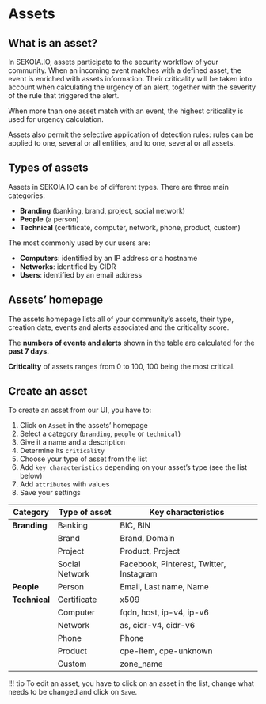 # Assets

## What is an asset?

In SEKOIA.IO, assets participate to the security workflow of your community. When an incoming event matches with a defined asset, the event is enriched with assets information. Their criticality will be taken into account when calculating the urgency of an alert, together with the severity of the rule that triggered the alert.

When more than one asset match with an event, the highest criticality is used for urgency calculation.

Assets also permit the selective application of detection rules: rules can be applied to one, several or all entities, and to one, several or all assets.

## Types of assets

Assets in SEKOIA.IO can be of different types. There are three main categories:

- **Branding** (banking, brand, project, social network)
- **People** (a person)
- **Technical** (certificate, computer, network, phone, product, custom)

The most commonly used by our users are:

- **Computers**: identified by an IP address or a hostname
- **Networks**: identified by CIDR
- **Users**: identified by an email address

## Assets’ homepage

The assets homepage lists all of your community’s assets, their type, creation date, events and alerts associated and the criticality score.

The **numbers of events and alerts** shown in the table are calculated for the **past 7 days.**

**Criticality** of assets ranges from 0 to 100, 100 being the most critical.

## Create an asset

To create an asset from our UI, you have to:

1. Click on `Asset` in the assets’ homepage
2. Select a category (`branding`, `people` or `technical`)
3. Give it a name and a description
4. Determine its `criticality`
5. Choose your type of asset from the list
6. Add `key characteristics` depending on your asset’s type (see the list below)
7. Add `attributes` with values
8. Save your settings

| Category | Type of asset | Key characteristics |
| --- | --- | --- |
| **Branding** | Banking | BIC, BIN |
|  | Brand | Brand, Domain |
|  | Project | Product, Project |
|  | Social Network | Facebook, Pinterest, Twitter, Instagram |
| **People** | Person | Email, Last name, Name |
| **Technical** | Certificate | x509 |
|  | Computer | fqdn, host, ip-v4, ip-v6 |
|  | Network | as, cidr-v4, cidr-v6 |
|  | Phone | Phone |
|  | Product | cpe-item, cpe-unknown |
|  | Custom | zone_name |

!!! tip
    To edit an asset, you have to click on an asset in the list, change what needs to be changed and click on `Save`.
